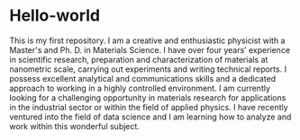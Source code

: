 # Hello-world
This is my first repository. 
I am a creative and enthusiastic physicist with a Master's and Ph. D. in Materials Science. I have over four years’ experience in scientific research, preparation and characterization of materials at nanometric scale, carrying out experiments and writing technical reports. I possess excellent analytical and communications skills and a dedicated approach to working in a highly controlled environment. I am currently looking for a challenging opportunity in materials research for applications in the industrial sector or within the field of applied physics. I have recently ventured into the field of data science and I am learning how to analyze and work within this wonderful subject.
